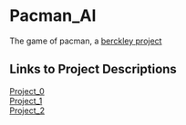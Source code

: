# Pacman_AI
The game of pacman, a [berckley project](ai.berkeley.edu/project_overview.html)<br>
## Links to Project Descriptions ##
[Project_0](http://ai.berkeley.edu/tutorial.html)<br>
[Project_1](http://ai.berkeley.edu/search.html)<br>
[Project_2](http://ai.berkeley.edu/multiagent.html)<br>

